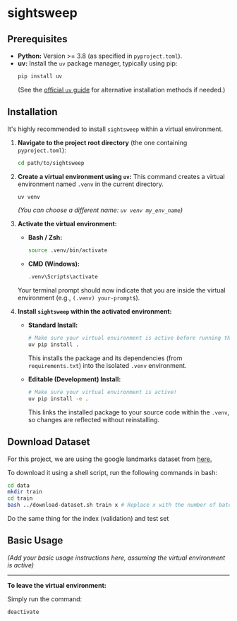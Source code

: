 # sightsweep

## Prerequisites

*   **Python:** Version >= 3.8 (as specified in `pyproject.toml`).
*   **uv:** Install the `uv` package manager, typically using pip:
    ```bash
    pip install uv
    ```
    (See the [official `uv` guide](https://github.com/astral-sh/uv#installation) for alternative installation methods if needed.)

## Installation

It's highly recommended to install `sightsweep` within a virtual environment.

1.  **Navigate to the project root directory** (the one containing `pyproject.toml`):
    ```bash
    cd path/to/sightsweep
    ```

2.  **Create a virtual environment using `uv`:**
    This command creates a virtual environment named `.venv` in the current directory.
    ```bash
    uv venv
    ```
    *(You can choose a different name: `uv venv my_env_name`)*

3.  **Activate the virtual environment:**

    *   **Bash / Zsh:**
        ```bash
        source .venv/bin/activate
        ```
    *   **CMD (Windows):**
        ```cmd
        .venv\Scripts\activate
        ```
    Your terminal prompt should now indicate that you are inside the virtual environment (e.g., `(.venv) your-prompt$`).

4.  **Install `sightsweep` within the activated environment:**

    *   **Standard Install:**
        ```bash
        # Make sure your virtual environment is active before running this!
        uv pip install .
        ```
        This installs the package and its dependencies (from `requirements.txt`) into the isolated `.venv` environment.

    *   **Editable (Development) Install:**
        ```bash
        # Make sure your virtual environment is active!
        uv pip install -e .
        ```
        This links the installed package to your source code within the `.venv`, so changes are reflected without reinstalling.

## Download Dataset
For this project, we are using the google landmarks dataset from [here.](https://github.com/cvdfoundation/google-landmark/tree/master)

To download it using a shell script, run the following commands in bash:

```bash
cd data
mkdir train
cd train
bash ../download-dataset.sh train x # Replace x with the number of batches you want to download (Max 499)
```

Do the same thing for the index (validation) and test set


## Basic Usage

*(Add your basic usage instructions here, assuming the virtual environment is active)*

---

**To leave the virtual environment:**

Simply run the command:
```bash
deactivate
